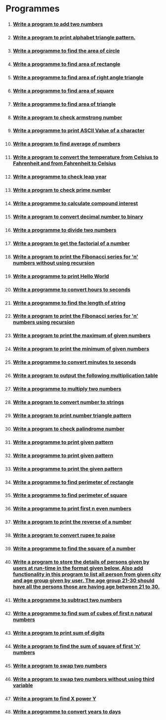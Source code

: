 # Programmes

1. ### [Write a program to add two numbers](./add-two-numbers/)
2. ### [Write a program to print alphabet triangle pattern.](./alphabet-triangle-pattern/)
3. ### [Write a programme to find the area of circle](./area-of-circle/)
4. ### [Write a programme to find area of rectangle](./area-of-rectangle/)
5. ### [Write a programme to find area of right angle triangle](area-of-right-angle-triangle)
6. ### [Write a programme to find area of square](./area-of-square/)
7. ### [Write a programme to find area of triangle](./area-of-triangle/)
8. ### [Write a program to check armstrong number](./armstrong-number/)
9. ### [Write a programme to print ASCII Value of a character](./ascii-value/)
10. ### [Write a program to find average of numbers](./average-of-numbers/)
11. ### [Write a program to convert the temperature from Celsius to Fahrenheit and from Fahrenheit to Celsius](./celsius-to-fahrenheit/)
12. ### [Write a programme to check leap year](./check-leap-year/)
13. ### [Write a program to check prime number](./check-prime-number/)
14. ### [Write a programme to calculate compound interest](./compound-interest-calculator/)
15. ### [Write a program to convert decimal number to binary](./decimal-to-binary/)
16. ### [Write a programme to divide two numbers](./divide-two-numbers/)
17. ### [Write a program to get the factorial of a number](./factorial/)
18. ### [Write a program to print the Fibonacci series for 'n' numbers without using recursion](./fibonaci-series-without-using-recursion/)
19. ### [Write a programme to print Hello World](./hello-world/)
20. ### [Write a programme to convert hours to seconds](./hours-to-seconds/)
21. ### [Write a programme to find the length of string](./length-of-string/)
22. ### [Write a program to print the Fibonacci series for 'n' numbers using recursion](./fibonnaci-series-using-recursion/)
23. ### [Write a program to print the maximum of given numbers](./maximum-of-numbers/)
24. ### [Write a program to print the minimum of given numbers](./minimum-of-numbers/)
25. ### [Write a programme to convert minutes to seconds](./minutes-to-seconds/)
26. ### [Write a program to output the following multiplication table](./multiplication-table/)
27. ### [Write a programme to multiply two numbers](./multiply-two-numbers/)
28. ### [Write a program to convert number to strings](./number-to-string/)
29. ### [Write a program to print number triangle pattern](./number-triangle-pattern/)
30. ### [Write a program to check palindrome number](./palindrome-number/)
31. ### [Write a programme to print given pattern](./pattern-1/)
32. ### [Write a programme to print given pattern](./pattern-2/)
33. ### [Write a programme to print the given pattern](./pattern-3/)
34. ### [Write a programme to find perimeter of rectangle](./perimeter-of-rectangle/)
35. ### [Write a programme to find perimeter of square](./perimeter-of-square/)
36. ### [Write a programme to print first n even numbers](print-even-numbers/index.md)
37. ### [Write a program to print the reverse of a number](./reverse-of-a-number/)
38. ### [Write a program to convert rupee to paise](./rupee-to-paise/)
39. ### [Write a programme to find the square of a number](./square-of-number/)
40. ### [Write a program to store the details of persons given by users at run-time in the format given below. Also add functionality in this program to list all person from given city and age group given by user. The age group 21-30 should have all the persons those are having age between 21 to 30.](./store-the-details-of-persons/)
41. ### [Write a programme to subtract two numbers](./subtract-two-numbers/)
42. ### [Write a programme to find sum of cubes of first n natural numbers](./sum-of-cubes/)
43. ### [Write a program to print sum of digits](./sum-of-digits/)
44. ### [Write a program to find the sum of square of first 'n' numbers](./sum-of-square/)
45. ### [Write a program to swap two numbers](./swap-two-numbers/)
46. ### [Write a program to swap two numbers without using third variable](./swap-two-numbers-without-using-third-variable/)
47. ### [Write a program to find X power Y](./x-power-y/)
48. ### [Write a programme to convert years to days](./years-to-days/)
